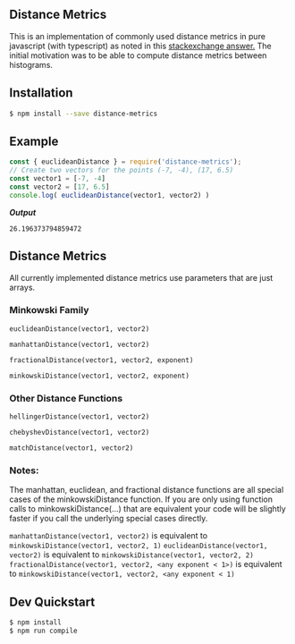 ## Distance Metrics
This is an implementation of commonly used distance metrics in pure javascript (with typescript) as noted in this [stackexchange answer.](https://stats.stackexchange.com/a/151362)
The initial motivation was to be able to compute distance metrics between histograms.

## Installation
```sh
$ npm install --save distance-metrics
```

## Example
```javascript
const { euclideanDistance } = require('distance-metrics');
// Create two vectors for the points (-7, -4), (17, 6.5)
const vector1 = [-7, -4]
const vector2 = [17, 6.5]
console.log( euclideanDistance(vector1, vector2) )
```
***Output***
```
26.196373794859472
```

## Distance Metrics
All currently implemented distance metrics use parameters that are just arrays.

### Minkowski Family
```euclideanDistance(vector1, vector2)```

```manhattanDistance(vector1, vector2)```

```fractionalDistance(vector1, vector2, exponent)```

```minkowskiDistance(vector1, vector2, exponent)```

### Other Distance Functions
```hellingerDistance(vector1, vector2)```

```chebyshevDistance(vector1, vector2)```

```matchDistance(vector1, vector2)```

### Notes:
The manhattan, euclidean, and fractional distance functions are all special cases of the minkowskiDistance function.
If you are only using function calls to minkowskiDistance(...) that are equivalent your code will be slightly faster if you call the underlying special cases directly.

```manhattanDistance(vector1, vector2)``` is equivalent to ```minkowskiDistance(vector1, vector2, 1)```
```euclideanDistance(vector1, vector2)``` is equivalent to ```minkowskiDistance(vector1, vector2, 2)```
```fractionalDistance(vector1, vector2, <any exponent < 1>)``` is equivalent to ```minkowskiDistance(vector1, vector2, <any exponent < 1)```

## Dev Quickstart

```sh
$ npm install
$ npm run compile
```
